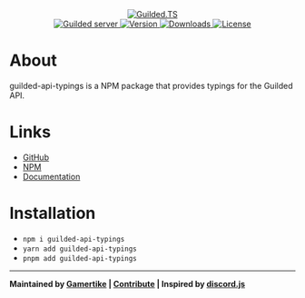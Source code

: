 <div align="center">
    <a href="https://guildedts.js.org">
        <img src="https://guildedts.js.org/media/banner.jpg" alt="Guilded.TS"/>
    </a>
    <div>
        <A href="https://guilded.gg/guildedts">
            <img src="https://shields.yoki-labs.xyz/shields/vanity/guildedts?style=for-the-badge" alt="Guilded server">
        </a>
        <a href="https://npmjs.com/guilded-api-typings">
            <img src="https://img.shields.io/npm/v/guilded-api-typings?style=for-the-badge" alt="Version" />
        </a>
        <a href="https://npmjs.com/guilded-api-typings">
            <img src="https://img.shields.io/npm/dt/guilded-api-typings?style=for-the-badge" alt="Downloads" />
        </a>
        <a href="https://github.com/guildedts/guilded.ts/blob/main/LICENSE">
            <img src="https://img.shields.io/github/license/guildedts/guilded.ts?style=for-the-badge" alt="License" />
        </a>
    </div>
</div>

# About

guilded-api-typings is a NPM package that provides typings for the Guilded API.

# Links

-   [GitHub](https://github.com/guildedts/guilded.ts/tree/main/packages/guilded-api-typings)
-   [NPM](https://npmjs.com/guilded-api-typings)
-   [Documentation](https://guildedts.js.org/modules/guilded_api_typings)

# Installation

-   `npm i guilded-api-typings`
-   `yarn add guilded-api-typings`
-   `pnpm add guilded-api-typings`

---

**Maintained by [Gamertike](https://gamertike.com) | [Contribute](https://github.com/guildedts/guilded.ts/tree/main/.github/CONTRIBUTING.md) | Inspired by [discord.js](https://discord.js.org)**
